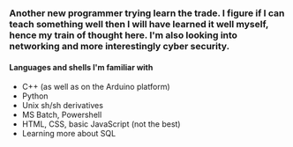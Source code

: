 ### **Another new programmer trying learn the trade. I figure if I can teach something well then I will have learned it well myself, hence my train of thought here. I'm also looking into networking and more interestingly cyber security.**

#### **Languages and shells I'm familiar with**
* C++ (as well as on the Arduino platform)
* Python
* Unix sh/sh derivatives
* MS Batch, Powershell
* HTML, CSS, basic JavaScript (not the best)
* Learning more about SQL
